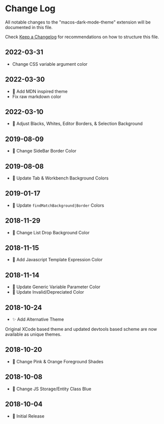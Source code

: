# Change Log

All notable changes to the "macos-dark-mode-theme" extension will be documented in this file.

Check [Keep a Changelog](http://keepachangelog.com/) for recommendations on how to structure this file.

## 2022-03-31

- Change CSS variable argument color

## 2022-03-30

- 🔖 Add MDN inspired theme
- Fix raw markdown color

## 2022-03-10

- 💄 Adjust Blacks, Whites, Editor Borders, & Selection Background

## 2019-08-09

- 💄 Change SideBar Border Color

## 2019-08-08

- 💄 Update Tab & Workbench Background Colors

## 2019-01-17

- 💄 Update `findMatchBackground|Border` Colors

## 2018-11-29

- 💄 Change List Drop Background Color

## 2018-11-15

- 💄 Add Javascript Template Expression Color

## 2018-11-14

- 💄 Update Generic Variable Parameter Color
- 💄 Update Invalid/Depreciated Color

## 2018-10-24

- ✨ Add Alternative Theme

Original XCode based theme and updated devtools based scheme are now available as unique themes.

## 2018-10-20

- 💄 Change Pink & Orange Foreground Shades

## 2018-10-08

- 💄 Change JS Storage/Entity Class Blue

## 2018-10-04

- 🎉 Initial Release